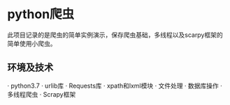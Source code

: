 # python爬虫
此项目记录的是爬虫的简单实例演示，保存爬虫基础，多线程以及scarpy框架的简单使用小爬虫。

## 环境及技术
· python3.7
· urlib库
· Requests库
· xpath和lxml模块
· 文件处理
· 数据库操作
· 多线程爬虫
· Scrapy框架

